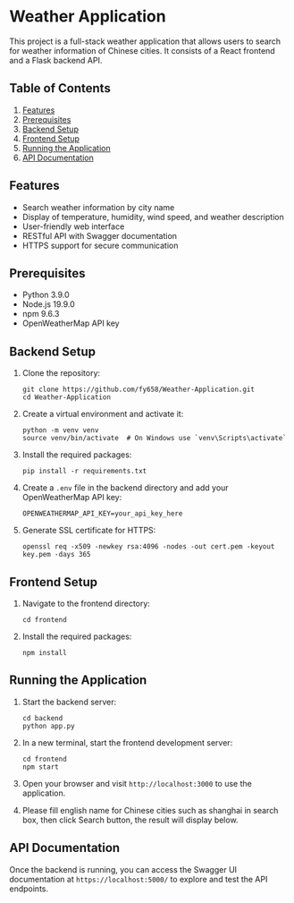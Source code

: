 # Weather Application

This project is a full-stack weather application that allows users to search for weather information of Chinese cities. 
It consists of a React frontend and a Flask backend API.

## Table of Contents

1. [Features](#features)
2. [Prerequisites](#prerequisites)
3. [Backend Setup](#backend-setup)
4. [Frontend Setup](#frontend-setup)
5. [Running the Application](#running-the-application)
6. [API Documentation](#api-documentation)

## Features

- Search weather information by city name
- Display of temperature, humidity, wind speed, and weather description
- User-friendly web interface
- RESTful API with Swagger documentation
- HTTPS support for secure communication

## Prerequisites

- Python 3.9.0
- Node.js 19.9.0
- npm 9.6.3
- OpenWeatherMap API key

## Backend Setup

1. Clone the repository:
   ```
   git clone https://github.com/fy658/Weather-Application.git
   cd Weather-Application
   ```

2. Create a virtual environment and activate it:
   ```
   python -m venv venv
   source venv/bin/activate  # On Windows use `venv\Scripts\activate`
   ```

3. Install the required packages:
   ```
   pip install -r requirements.txt
   ```

4. Create a `.env` file in the backend directory and add your OpenWeatherMap API key:
   ```
   OPENWEATHERMAP_API_KEY=your_api_key_here
   ```

5. Generate SSL certificate for HTTPS:
   ```
   openssl req -x509 -newkey rsa:4096 -nodes -out cert.pem -keyout key.pem -days 365
   ```

## Frontend Setup

1. Navigate to the frontend directory:
   ```
   cd frontend
   ```

2. Install the required packages:
   ```
   npm install
   ```



## Running the Application

1. Start the backend server:
   ```
   cd backend
   python app.py
   ```

2. In a new terminal, start the frontend development server:
   ```
   cd frontend
   npm start
   ```

3. Open your browser and visit `http://localhost:3000` to use the application.
4. Please fill english name for Chinese cities such as shanghai in search box, then click Search button,
the result will display below.
 
## API Documentation

Once the backend is running, you can access the Swagger UI documentation at `https://localhost:5000/` to 
explore and test the API endpoints.


